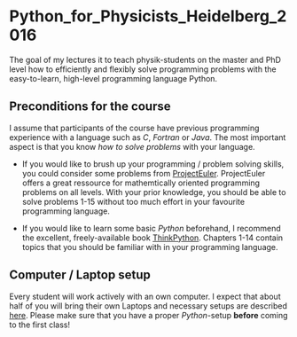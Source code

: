 # Python_for_Physicists_Heidelberg_2016

The goal of my lectures it to teach physik-students on the master and
PhD level how to efficiently and flexibly solve programming
problems with the easy-to-learn, high-level programming language
Python.

## Preconditions for the course
I assume that participants of the course have previous programming
experience with a language such as *C*, *Fortran* or *Java*. The most
important aspect is that you know *how to solve problems* with your
language.

- If you would like to brush up your programming / problem solving
  skills, you could consider some problems from
  [ProjectEuler](https://projecteuler.net/archives). ProjectEuler offers a
  great ressource for mathemtically oriented programming problems on
  all levels. With your prior knowledge, you should be able to solve
  problems 1-15 without too much effort in your favourite programming
  language.

- If you would like to learn some basic *Python* beforehand, I
  recommend the excellent, freely-available book
  [ThinkPython](http://greenteapress.com/wp/think-python/). Chapters 1-14
  contain topics that you should be familiar with in your programming language.

## Computer / Laptop setup
Every student will work actively with an own computer. I expect that
about half of you will bring their own Laptops and necessary setups
are described [here](https://github.com/terben/Python_for_Physicists_Heidelberg_2016/tree/master/computer_setup).
Please make sure that you have a proper *Python*-setup
**before** coming to the first class!

